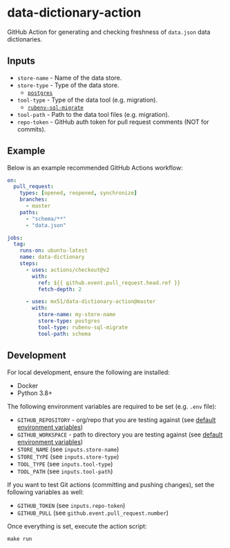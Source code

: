 # data-dictionary-action

GitHub Action for generating and checking freshness of `data.json` data dictionaries.

## Inputs

* `store-name` - Name of the data store.
* `store-type` - Type of the data store.
    - [`postgres`](https://www.postgresql.org/)
* `tool-type` - Type of the data tool (e.g. migration).
    - [`rubenv-sql-migrate`](https://github.com/rubenv/sql-migrate)
* `tool-path` - Path to the data tool files (e.g. migration).
* `repo-token` - GitHub auth token for pull request comments (NOT for commits).

## Example

Below is an example recommended GitHub Actions workflow:

```yaml
on:
  pull_request:
    types: [opened, reopened, synchronize]
    branches:
      - master
    paths:
      - "schema/**"
      - "data.json"

jobs:
  tag:
    runs-on: ubuntu-latest
    name: data-dictionary
    steps:
      - uses: actions/checkout@v2
        with:
          ref: ${{ github.event.pull_request.head.ref }}
          fetch-depth: 2

      - uses: mx51/data-dictionary-action@master
        with:
          store-name: my-store-name
          store-type: postgres
          tool-type: rubenv-sql-migrate
          tool-path: schema
```

## Development

For local development, ensure the following are installed:

- Docker
- Python 3.8+

The following environment variables are required to be set (e.g. `.env` file):

- `GITHUB_REPOSITORY` - org/repo that you are testing against (see [default environment variables](https://docs.github.com/en/actions/learn-github-actions/environment-variables#default-environment-variables))
- `GITHUB_WORKSPACE` - path to directory you are testing against (see [default environment variables](https://docs.github.com/en/actions/learn-github-actions/environment-variables#default-environment-variables))
- `STORE_NAME` (see `inputs.store-name`)
- `STORE_TYPE` (see `inputs.store-type`)
- `TOOL_TYPE` (see `inputs.tool-type`)
- `TOOL_PATH` (see `inputs.tool-path`)

If you want to test Git actions (committing and pushing changes), set the following variables as well:

- `GITHUB_TOKEN` (see `inputs.repo-token`)
- `GITHUB_PULL` (see `github.event.pull_request.number`)

Once everything is set, execute the action script:

```shell
make run
```
